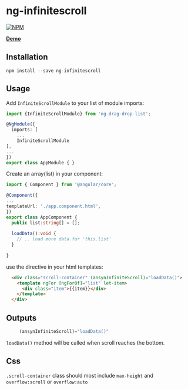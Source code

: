# ng-infinitescroll

[![NPM](https://nodei.co/npm/ng-infinitescroll.png?downloads=true&downloadRank=true&stars=true)](https://www.npmjs.com/package/ng-infinitescroll/)

**[Demo](https://plnkr.co/edit/R8YIP6zG42ucBxqjTyKO?p=preview)**



## Installation

```shell
npm install --save ng-infinitescroll
```

## Usage

Add `InfiniteScrollModule` to your list of module imports:

```typescript
import {InfiniteScrollModule} from 'ng-drag-drop-list';

@NgModule({
  imports: [
    ...
    InfiniteScrollModule
],
...
})
export class AppModule { }

```
Create an array(list) in your component:

```typescript
import { Component } from '@angular/core';

@Component({
...
templateUrl: './app.component.html',
})
export class AppComponent {
  public list:string[] = [];
  
  loadData():void {
    // .. load more data for 'this.list'
  }
  
}
```

use the directive in your html templates:

```html
  <div class="scroll-container" (ansynInfiniteScroll)="loadData()">
    <template ngFor [ngForOf]="list" let-item>
      <div class="item">{{item}}</div>
    </template>
  </div>


```


## Outputs

```typescript
     (ansynInfiniteScroll)="loadData()"
```
`loadData()` method will be called when scroll reaches the bottom.


## Css
`.scroll-container` class should most include `max-height` and `overflow:scroll` or `overflow:auto`
